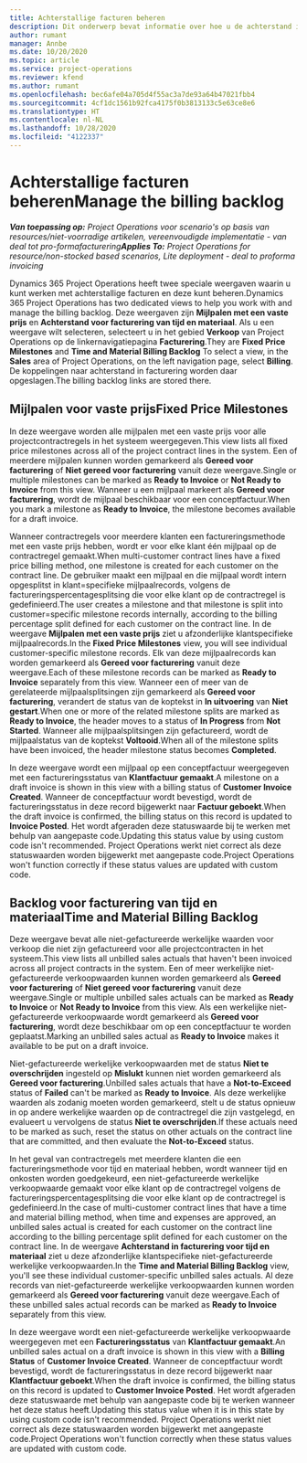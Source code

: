 ```yaml
---
title: Achterstallige facturen beheren
description: Dit onderwerp bevat informatie over hoe u de achterstand in facturering in Project Operations kunt weergeven en ermee kunt werken.
author: rumant
manager: Annbe
ms.date: 10/20/2020
ms.topic: article
ms.service: project-operations
ms.reviewer: kfend
ms.author: rumant
ms.openlocfilehash: bec6afe04a705d4f55ac3a7de93a64b47021fbb4
ms.sourcegitcommit: 4cf1dc1561b92fca4175f0b3813133c5e63ce8e6
ms.translationtype: HT
ms.contentlocale: nl-NL
ms.lasthandoff: 10/28/2020
ms.locfileid: "4122337"
---
```

# <a name="manage-the-billing-backlog"></a><span data-ttu-id="8c558-103">Achterstallige facturen beheren</span><span class="sxs-lookup"><span data-stu-id="8c558-103">Manage the billing backlog</span></span>

<span data-ttu-id="8c558-104">_**Van toepassing op:** Project Operations voor scenario's op basis van resources/niet-voorradige artikelen, vereenvoudigde implementatie - van deal tot pro-formafacturering_</span><span class="sxs-lookup"><span data-stu-id="8c558-104">_**Applies To:** Project Operations for resource/non-stocked based scenarios, Lite deployment - deal to proforma invoicing_</span></span>

<span data-ttu-id="8c558-105">Dynamics 365 Project Operations heeft twee speciale weergaven waarin u kunt werken met achterstallige facturen en deze kunt beheren.</span><span class="sxs-lookup"><span data-stu-id="8c558-105">Dynamics 365 Project Operations has two dedicated views to help you work with and manage the billing backlog.</span></span> <span data-ttu-id="8c558-106">Deze weergaven zijn **Mijlpalen met een vaste prijs** en **Achterstand voor facturering van tijd en materiaal**. Als u een weergave wilt selecteren, selecteert u in het gebied **Verkoop** van Project Operations op de linkernavigatiepagina **Facturering**.</span><span class="sxs-lookup"><span data-stu-id="8c558-106">They are **Fixed Price Milestones** and **Time and Material Billing Backlog** To select a view, in the **Sales** area of Project Operations, on the left navigation page, select **Billing**.</span></span> <span data-ttu-id="8c558-107">De koppelingen naar achterstand in facturering worden daar opgeslagen.</span><span class="sxs-lookup"><span data-stu-id="8c558-107">The billing backlog links are stored there.</span></span>

## <a name="fixed-price-milestones"></a><span data-ttu-id="8c558-108">Mijlpalen voor vaste prijs</span><span class="sxs-lookup"><span data-stu-id="8c558-108">Fixed Price Milestones</span></span>

<span data-ttu-id="8c558-109">In deze weergave worden alle mijlpalen met een vaste prijs voor alle projectcontractregels in het systeem weergegeven.</span><span class="sxs-lookup"><span data-stu-id="8c558-109">This view lists all fixed price milestones across all of the project contract lines in the system.</span></span> <span data-ttu-id="8c558-110">Een of meerdere mijlpalen kunnen worden gemarkeerd als **Gereed voor facturering** of **Niet gereed voor facturering** vanuit deze weergave.</span><span class="sxs-lookup"><span data-stu-id="8c558-110">Single or multiple milestones can be marked as **Ready to Invoice** or **Not Ready to Invoice** from this view.</span></span> <span data-ttu-id="8c558-111">Wanneer u een mijlpaal markeert als **Gereed voor facturering**, wordt de mijlpaal beschikbaar voor een conceptfactuur.</span><span class="sxs-lookup"><span data-stu-id="8c558-111">When you mark a milestone as **Ready to Invoice**, the milestone becomes available for a draft invoice.</span></span>

<span data-ttu-id="8c558-112">Wanneer contractregels voor meerdere klanten een factureringsmethode met een vaste prijs hebben, wordt er voor elke klant één mijlpaal op de contractregel gemaakt.</span><span class="sxs-lookup"><span data-stu-id="8c558-112">When multi-customer contract lines have a fixed price billing method, one milestone is created for each customer on the contract line.</span></span> <span data-ttu-id="8c558-113">De gebruiker maakt een mijlpaal en die mijlpaal wordt intern opgesplitst in klant=specifieke mijlpaalrecords, volgens de factureringspercentagesplitsing die voor elke klant op de contractregel is gedefinieerd.</span><span class="sxs-lookup"><span data-stu-id="8c558-113">The user creates a milestone and that milestone is split into customer=specific milestone records internally, according to the billing percentage split defined for each customer on the contract line.</span></span> <span data-ttu-id="8c558-114">In de weergave **Mijlpalen met een vaste prijs** ziet u afzonderlijke klantspecifieke mijlpaalrecords.</span><span class="sxs-lookup"><span data-stu-id="8c558-114">In the **Fixed Price Milestones** view, you will see individual customer-specific milestone records.</span></span> <span data-ttu-id="8c558-115">Elk van deze mijlpaalrecords kan worden gemarkeerd als **Gereed voor facturering** vanuit deze weergave.</span><span class="sxs-lookup"><span data-stu-id="8c558-115">Each of these milestone records can be marked as **Ready to Invoice** separately from this view.</span></span> <span data-ttu-id="8c558-116">Wanneer een of meer van de gerelateerde mijlpaalsplitsingen zijn gemarkeerd als **Gereed voor facturering**, verandert de status van de koptekst in **In uitvoering** van **Niet gestart**.</span><span class="sxs-lookup"><span data-stu-id="8c558-116">When one or more of the related milestone splits are marked as **Ready to Invoice**, the header moves to a status of **In Progress** from **Not Started**.</span></span> <span data-ttu-id="8c558-117">Wanneer alle mijlpaalsplitsingen zijn gefactureerd, wordt de mijlpaalstatus van de koptekst **Voltooid**.</span><span class="sxs-lookup"><span data-stu-id="8c558-117">When all of the milestone splits have been invoiced, the header milestone status becomes **Completed**.</span></span>

<span data-ttu-id="8c558-118">In deze weergave wordt een mijlpaal op een conceptfactuur weergegeven met een factureringsstatus van **Klantfactuur gemaakt**.</span><span class="sxs-lookup"><span data-stu-id="8c558-118">A milestone on a draft invoice is shown in this view with a billing status of **Customer Invoice Created**.</span></span> <span data-ttu-id="8c558-119">Wanneer de conceptfactuur wordt bevestigd, wordt de factureringsstatus in deze record bijgewerkt naar **Factuur geboekt**.</span><span class="sxs-lookup"><span data-stu-id="8c558-119">When the draft invoice is confirmed, the billing status on this record is updated to **Invoice Posted**.</span></span> <span data-ttu-id="8c558-120">Het wordt afgeraden deze statuswaarde bij te werken met behulp van aangepaste code.</span><span class="sxs-lookup"><span data-stu-id="8c558-120">Updating this status value by using custom code isn't recommended.</span></span> <span data-ttu-id="8c558-121">Project Operations werkt niet correct als deze statuswaarden worden bijgewerkt met aangepaste code.</span><span class="sxs-lookup"><span data-stu-id="8c558-121">Project Operations won't function correctly if these status values are updated with custom code.</span></span>

## <a name="time-and-material-billing-backlog"></a><span data-ttu-id="8c558-122">Backlog voor facturering van tijd en materiaal</span><span class="sxs-lookup"><span data-stu-id="8c558-122">Time and Material Billing Backlog</span></span>

<span data-ttu-id="8c558-123">Deze weergave bevat alle niet-gefactureerde werkelijke waarden voor verkoop die niet zijn gefactureerd voor alle projectcontracten in het systeem.</span><span class="sxs-lookup"><span data-stu-id="8c558-123">This view lists all unbilled sales actuals that haven't been invoiced across all project contracts in the system.</span></span> <span data-ttu-id="8c558-124">Een of meer werkelijke niet-gefactureerde verkoopwaarden kunnen worden gemarkeerd als **Gereed voor facturering** of **Niet gereed voor facturering** vanuit deze weergave.</span><span class="sxs-lookup"><span data-stu-id="8c558-124">Single or multiple unbilled sales actuals can be marked as **Ready to Invoice** or **Not Ready to Invoice** from this view.</span></span> <span data-ttu-id="8c558-125">Als een werkelijke niet-gefactureerde verkoopwaarde wordt gemarkeerd als **Gereed voor facturering**, wordt deze beschikbaar om op een conceptfactuur te worden geplaatst.</span><span class="sxs-lookup"><span data-stu-id="8c558-125">Marking an unbilled sales actual as **Ready to Invoice** makes it available to be put on a draft invoice.</span></span>

<span data-ttu-id="8c558-126">Niet-gefactureerde werkelijke verkoopwaarden met de status **Niet te overschrijden** ingesteld op **Mislukt** kunnen niet worden gemarkeerd als **Gereed voor facturering**.</span><span class="sxs-lookup"><span data-stu-id="8c558-126">Unbilled sales actuals that have a **Not-to-Exceed** status of **Failed** can't be marked as **Ready to Invoice**.</span></span> <span data-ttu-id="8c558-127">Als deze werkelijke waarden als zodanig moeten worden gemarkeerd, stelt u de status opnieuw in op andere werkelijke waarden op de contractregel die zijn vastgelegd, en evalueert u vervolgens de status **Niet te overschrijden**.</span><span class="sxs-lookup"><span data-stu-id="8c558-127">If these actuals need to be marked as such, reset the status on other actuals on the contract line that are committed, and then evaluate the **Not-to-Exceed** status.</span></span>

<span data-ttu-id="8c558-128">In het geval van contractregels met meerdere klanten die een factureringsmethode voor tijd en materiaal hebben, wordt wanneer tijd en onkosten worden goedgekeurd, een niet-gefactureerde werkelijke verkoopwaarde gemaakt voor elke klant op de contractregel volgens de factureringspercentagesplitsing die voor elke klant op de contractregel is gedefinieerd.</span><span class="sxs-lookup"><span data-stu-id="8c558-128">In the case of multi-customer contract lines that have a time and material billing method, when time and expenses are approved, an unbilled sales actual is created for each customer on the contract line according to the billing percentage split defined for each customer on the contract line.</span></span> <span data-ttu-id="8c558-129">In de weergave **Achterstand in facturering voor tijd en materiaal** ziet u deze afzonderlijke klantspecifieke niet-gefactureerde werkelijke verkoopwaarden.</span><span class="sxs-lookup"><span data-stu-id="8c558-129">In the **Time and Material Billing Backlog** view, you'll see these individual customer-specific unbilled sales actuals.</span></span> <span data-ttu-id="8c558-130">Al deze records van niet-gefactureerde werkelijke verkoopwaarden kunnen worden gemarkeerd als **Gereed voor facturering** vanuit deze weergave.</span><span class="sxs-lookup"><span data-stu-id="8c558-130">Each of these unbilled sales actual records can be marked as **Ready to Invoice** separately from this view.</span></span>

<span data-ttu-id="8c558-131">In deze weergave wordt een niet-gefactureerde werkelijke verkoopwaarde weergegeven met een **Factureringsstatus** van **Klantfactuur gemaakt**.</span><span class="sxs-lookup"><span data-stu-id="8c558-131">An unbilled sales actual on a draft invoice is shown in this view with a **Billing Status** of **Customer Invoice Created**.</span></span> <span data-ttu-id="8c558-132">Wanneer de conceptfactuur wordt bevestigd, wordt de factureringsstatus in deze record bijgewerkt naar **Klantfactuur geboekt**.</span><span class="sxs-lookup"><span data-stu-id="8c558-132">When the draft invoice is confirmed, the billing status on this record is updated to **Customer Invoice Posted**.</span></span> <span data-ttu-id="8c558-133">Het wordt afgeraden deze statuswaarde met behulp van aangepaste code bij te werken wanneer het deze status heeft.</span><span class="sxs-lookup"><span data-stu-id="8c558-133">Updating this status value when it is in this state by using custom code isn't recommended.</span></span> <span data-ttu-id="8c558-134">Project Operations werkt niet correct als deze statuswaarden worden bijgewerkt met aangepaste code.</span><span class="sxs-lookup"><span data-stu-id="8c558-134">Project Operations won't function correctly when these status values are updated with custom code.</span></span>
